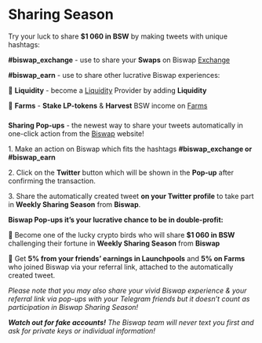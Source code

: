 # Sharing Season

Try your luck to share **$1 060 in BSW** by making tweets with unique hashtags:

**#biswap\_exchange** - use to share your **Swaps** on Biswap [Exchange](https://exchange.biswap.org/#/swap)​

**#biswap\_earn** - use to share other lucrative Biswap experiences:

🌟 **Liquidity** - become a [Liquidity](https://exchange.biswap.org/#/pool) Provider by adding **Liquidity**

🌟 **Farms** - **Stake LP-tokens** & **Harvest** BSW income on [Farms](https://biswap.org/farms)​

### &#x20;<a href="#how-to-send-tweets-via-biswap-pop-ups-on-website" id="how-to-send-tweets-via-biswap-pop-ups-on-website"></a>

**Sharing Pop-ups** - the newest way to share your tweets automatically in one-click action from the [Biswap](https://biswap.org/) website!

1\. Make an action on Biswap which fits the hashtags **#biswap\_exchange or #biswap\_earn**

2\. Click on the **Twitter** button which will be shown in the **Pop-up** after confirming the transaction.

3\. Share the automatically created tweet **on your Twitter profile** to take part in **Weekly Sharing Season** from **Biswap**.

**Biswap Pop-ups it’s your lucrative chance to be in double-profit:**

💎 Become one of the lucky crypto birds who will share **$1 060 in BSW** challenging their fortune in **Weekly Sharing Season** from **Biswap**

💎 Get **5% from your friends’ earnings in Launchpools** and **5% on Farms** who joined Biswap via your referral link, attached to the automatically created tweet.

_Please note that you may also share your vivid Biswap experience & your referral link via pop-ups with your Telegram friends but it doesn’t count as participation in Biswap Sharing Season!_

_**Watch out for fake accounts!** The Biswap team will never text you first and ask for private keys or individual information!_

